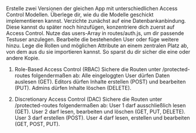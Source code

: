 Erstelle zwei Versionen der gleichen App mit unterschiedlichen Access Control Modellen.
Überlege dir, wie du die Modelle geschickt implementieren kannst.
Verzichte zunächst auf eine Datenbankanbindung. Diese kannst du später noch hinzufügen, konzentriere dich zuerst auf Access Control.
Nutze das users-Array in routes/auth.js, um dir passende Testuser anzulegen. Bearbeite die bestehenden User oder füge weitere hinzu.
Lege die Rollen und möglichen Attribute an einem zentralen Platz ab, von dem aus du sie importieren kannst. So sparst du dir sicher die eine oder andere Kopie.

1. Role-Based Access Control (RBAC)
Sichere die Routen unter /protected-routes folgendermaßen ab:
Alle eingeloggten User dürfen Daten auslesen (GET).
Editors dürfen Inhalte erstellen (POST) und bearbeiten (PUT).
Admins dürfen Inhalte löschen (DELETE).

2. Discretionary Access Control (DAC)
Sichere die Routen unter /protected-routes folgendermaßen ab:
User 1 darf ausschließlich lesen (GET).
User 2 darf lesen, bearbeiten und löschen (GET, PUT, DELETE).
User 3 darf erstellen (POST).
User 4 darf lesen, erstellen und bearbeiten (GET, POST, PUT).
